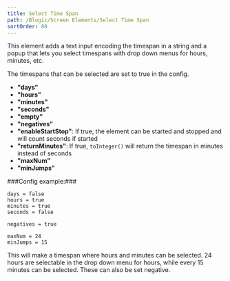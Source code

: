 ```yaml
---
title: Select Time Span
path: /Blogic/Screen Elements/Select Time Span
sortOrder: 80
---
```



This element adds a text input encoding the timespan in a string and a popup that lets you select timespans with drop down menus for hours, minutes, etc.


The timespans that can be selected are set to true in the config.


 - <b>"days"</b>
 - <b>"hours"</b>
 - <b>"minutes"</b>
 - <b>"seconds"</b>
 - <b>"empty"</b>
 - <b>"negatives"</b>
 - <b>"enableStartStop"</b>: If true, the element can be started and stopped and will count seconds if started
 - <b>"returnMinutes"</b>: If true, `toInteger()` will return the timespan in minutes instead of seconds
 - <b>"maxNum"</b>
 - <b>"minJumps"</b>





###Config example:###
    
    days = false
    hours = true
    minutes = true
    seconds = false
    
    negatives = true
    
    maxNum = 24
    minJumps = 15
    

This will make a timespan where hours and minutes can be selected. 24 hours are selectable in the drop down menu for hours, while every 15 minutes can be selected. These can also be set negative.


